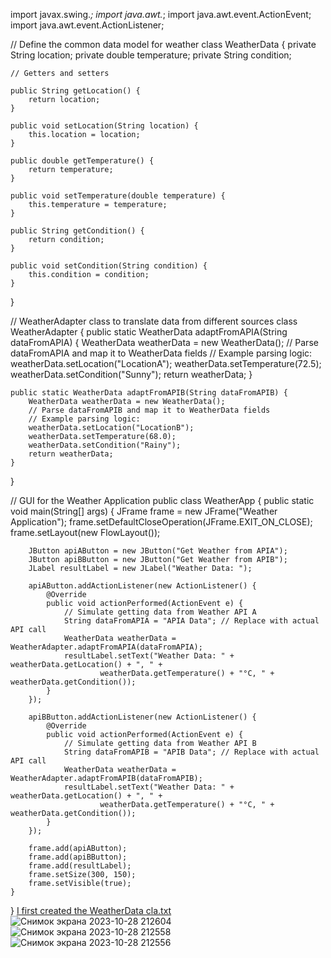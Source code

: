 import javax.swing.*;
import java.awt.*;
import java.awt.event.ActionEvent;
import java.awt.event.ActionListener;

// Define the common data model for weather
class WeatherData {
    private String location;
    private double temperature;
    private String condition;

    // Getters and setters

    public String getLocation() {
        return location;
    }

    public void setLocation(String location) {
        this.location = location;
    }

    public double getTemperature() {
        return temperature;
    }

    public void setTemperature(double temperature) {
        this.temperature = temperature;
    }

    public String getCondition() {
        return condition;
    }

    public void setCondition(String condition) {
        this.condition = condition;
    }
}

// WeatherAdapter class to translate data from different sources
class WeatherAdapter {
    public static WeatherData adaptFromAPIA(String dataFromAPIA) {
        WeatherData weatherData = new WeatherData();
        // Parse dataFromAPIA and map it to WeatherData fields
        // Example parsing logic:
        weatherData.setLocation("LocationA");
        weatherData.setTemperature(72.5);
        weatherData.setCondition("Sunny");
        return weatherData;
    }

    public static WeatherData adaptFromAPIB(String dataFromAPIB) {
        WeatherData weatherData = new WeatherData();
        // Parse dataFromAPIB and map it to WeatherData fields
        // Example parsing logic:
        weatherData.setLocation("LocationB");
        weatherData.setTemperature(68.0);
        weatherData.setCondition("Rainy");
        return weatherData;
    }
}

// GUI for the Weather Application
public class WeatherApp {
    public static void main(String[] args) {
        JFrame frame = new JFrame("Weather Application");
        frame.setDefaultCloseOperation(JFrame.EXIT_ON_CLOSE);
        frame.setLayout(new FlowLayout());

        JButton apiAButton = new JButton("Get Weather from APIA");
        JButton apiBButton = new JButton("Get Weather from APIB");
        JLabel resultLabel = new JLabel("Weather Data: ");

        apiAButton.addActionListener(new ActionListener() {
            @Override
            public void actionPerformed(ActionEvent e) {
                // Simulate getting data from Weather API A
                String dataFromAPIA = "APIA Data"; // Replace with actual API call
                WeatherData weatherData = WeatherAdapter.adaptFromAPIA(dataFromAPIA);
                resultLabel.setText("Weather Data: " + weatherData.getLocation() + ", " +
                        weatherData.getTemperature() + "°C, " + weatherData.getCondition());
            }
        });

        apiBButton.addActionListener(new ActionListener() {
            @Override
            public void actionPerformed(ActionEvent e) {
                // Simulate getting data from Weather API B
                String dataFromAPIB = "APIB Data"; // Replace with actual API call
                WeatherData weatherData = WeatherAdapter.adaptFromAPIB(dataFromAPIB);
                resultLabel.setText("Weather Data: " + weatherData.getLocation() + ", " +
                        weatherData.getTemperature() + "°C, " + weatherData.getCondition());
            }
        });

        frame.add(apiAButton);
        frame.add(apiBButton);
        frame.add(resultLabel);
        frame.setSize(300, 150);
        frame.setVisible(true);
    }
}
[I first created the WeatherData cla.txt](https://github.com/gulnaaaaaaaaz/gulnaaaaaaaaz/files/13196164/I.first.created.the.WeatherData.cla.txt)
![Снимок экрана 2023-10-28 212604](https://github.com/gulnaaaaaaaaz/gulnaaaaaaaaz/assets/149236768/e72b388b-2395-4051-b43b-f7921090f65f)
![Снимок экрана 2023-10-28 212558](https://github.com/gulnaaaaaaaaz/gulnaaaaaaaaz/assets/149236768/a02f47d4-fefa-464a-9006-f87fbd1fcc19)
![Снимок экрана 2023-10-28 212556](https://github.com/gulnaaaaaaaaz/gulnaaaaaaaaz/assets/149236768/5fb1b949-1cd1-4467-87b7-29f98e39fda4)
